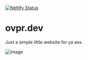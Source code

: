 [![Netlify Status](https://api.netlify.com/api/v1/badges/a2d67271-2659-4046-96f3-9e87b01b3004/deploy-status)](https://app.netlify.com/sites/ovpr/deploys)

# **ovpr.dev**
Just a simple little website for ya ass.

![image](https://github.com/zhk3r/ovpr.dev/assets/37957791/5a13c76f-0c1f-4bae-97e9-35af7b43c6e3)
